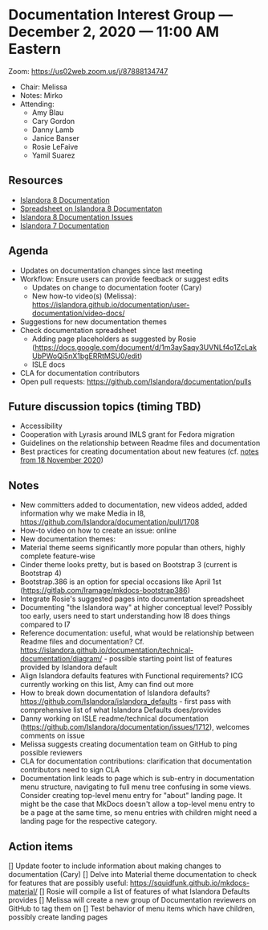 # Documentation Interest Group — December 2, 2020 — 11:00 AM Eastern

Zoom:  https://us02web.zoom.us/j/87888134747

* Chair: Melissa
* Notes: Mirko
* Attending: 
  * Amy Blau
  * Cary Gordon
  * Danny Lamb
  * Janice Banser
  * Rosie LeFaive
  * Yamil Suarez

## Resources
* [Islandora 8 Documentation](https://islandora.github.io/documentation/)
* [Spreadsheet on Islandora 8 Documentaton](https://docs.google.com/spreadsheets/d/1E-kRw9xE60CKK0qL1-phzeVKjEZu3qBKZ9d3LH1hDEE/edit?usp=sharing)
* [Islandora 8 Documentation Issues](https://github.com/Islandora/documentation/labels/documentation)
* [Islandora 7 Documentation](https://wiki.lyrasis.org/display/ISLANDORA/Start)


## Agenda
* Updates on documentation changes since last meeting
* Workflow: Ensure users can provide feedback or suggest edits
  * Updates on change to documentation footer (Cary)
  * New how-to video(s) (Melissa): https://islandora.github.io/documentation/user-documentation/video-docs/
* Suggestions for new documentation themes
* Check documentation spreadsheet
  * Adding page placeholders as suggested by Rosie (https://docs.google.com/document/d/1m3aySaqy3UVNLf4o1ZcLakUbPWoQi5nX1bgERRtMSU0/edit)
  * ISLE docs
* CLA for documentation contributors
* Open pull requests: https://github.com/Islandora/documentation/pulls


## Future discussion topics (timing TBD)
* Accessibility
* Cooperation with Lyrasis around IMLS grant for Fedora migration
* Guidelines on the relationship between Readme files and documentation
* Best practices for creating documentation about new features (cf. [notes from 18 November 2020](18-11-20.md))


## Notes
* New committers added to documentation, new videos added, added information why we make Media in I8, https://github.com/Islandora/documentation/pull/1708
* How-to video on how to create an issue: online
* New documentation themes:
 * Material theme seems significantly more popular than others, highly complete feature-wise
 * Cinder theme looks pretty, but is based on Bootstrap 3 (current is Bootstrap 4)
 * Bootstrap.386 is an option for special occasions like April 1st (https://gitlab.com/lramage/mkdocs-bootstrap386)
* Integrate Rosie's suggested pages into documentation spreadsheet
 * Documenting "the Islandora way" at higher conceptual level? Possibly too early, users need to start understanding how I8 does things compared to I7
 * Reference documentation: useful, what would be relationship between Readme files and documentation? Cf. https://islandora.github.io/documentation/technical-documentation/diagram/ - possible starting point list of features provided by Islandora default
 * Align Islandora defaults features with Functional requirements? ICG currently working on this list, Amy can find out more
 * How to break down documentation of Islandora defaults? https://github.com/Islandora/islandora_defaults - first pass with comprehensive list of what Islandora Defaults does/provides
* Danny working on ISLE readme/technical documentation (https://github.com/Islandora/documentation/issues/1712), welcomes comments on issue
* Melissa suggests creating documentation team on GitHub to ping possible reviewers
* CLA for documentation contributions: clarification that documentation contributors need to sign CLA
* Documentation link leads to page which is sub-entry in documentation menu structure, navigating to full menu tree confusing in some views. Consider creating top-level menu entry for "about" landing page. It might be the case that MkDocs doesn't allow a top-level menu entry to be a page at the same time, so menu entries with children might need a landing page for the respective category. 


## Action items
[] Update footer to include information about making changes to documentation (Cary)
[] Delve into Material theme documentation to check for features that are possibly useful: https://squidfunk.github.io/mkdocs-material/
[] Rosie will compile a list of features of what Islandora Defaults provides
[] Melissa will create a new group of Documentation reviewers on GitHub to tag them on 
[] Test behavior of menu items which have children, possibly create landing pages
